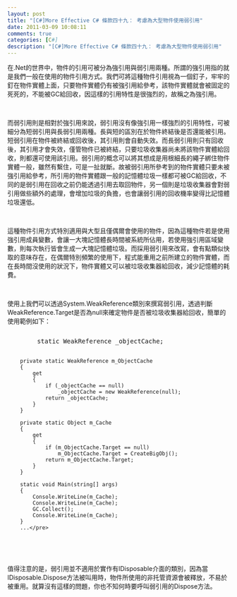 ```yaml
---
layout: post
title: "[C#]More Effective C# 條款四十九： 考慮為大型物件使用弱引用"
date: 2011-03-09 10:08:11
comments: true
categories: [C#]
description: "[C#]More Effective C# 條款四十九： 考慮為大型物件使用弱引用"
---
```

<p>
	在.Net的世界中，物件的引用可被分為強引用與弱引用兩種。所謂的強引用指的就是我們一般在使用的物件引用方式。我們可將這種物件引用視為一個釘子，牢牢的釘在物件實體上面，只要物件實體仍有被強引用給參考，該物件實體就會被固定的死死的，不能被GC給回收，因這樣的引用特性是很強烈的，故稱之為強引用。</p>
<p>
	 </p>
<p>
	而弱引用則是相對於強引用來說，弱引用沒有像強引用一樣強烈的引用特性，可被細分為短弱引用與長弱引用兩種。長與短的區別在於物件終結後是否還能被引用。短弱引用在物件被終結或回收後，其引用則會自動失效。而長弱引用則只有回收後，其引用才會失效，僅管物件已被終結，只要垃圾收集器尚未將該物件實體給回收，則都還可使用該引用。弱引用的概念可以將其想成是用根細長的繩子綁住物件實體一般，雖然有繫住，可是一扯就斷。故被弱引用所參考到的物件實體只要未被強引用給參考，所引用的物件實體跟一般的記憶體垃圾一樣都可被GC給回收，不同的是弱引用在回收之前仍能透過引用去取回物件，另一個則是垃圾收集器會對弱引用做些額外的處理，會增加垃圾的負擔，也會讓弱引用的回收機率變得比記憶體垃圾還低。</p>
<p>
	 </p>
<p>
	這種物件引用方式特別適用與大型且僅偶爾會使用的物件，因為這種物件若是使用強引用成員變數，會讓一大塊記憶體長時間被系統所佔用，若使用強引用區域變數，則每次執行皆會生成一大塊記憶體垃圾。而採用弱引用來改寫，會有點類似快取的意味存在，在偶爾特別頻繁的使用下，程式能重用之前所建立的物件實體，而在長時間沒使用的狀況下，物件實體又可以被垃圾收集器給回收，減少記憶體的耗費。</p>
<p>
	 </p>
<p>
	使用上我們可以透過System.WeakReference類別來撰寫弱引用，透過判斷WeakReference.Target是否為null來確定物件是否被垃圾收集器給回收，簡單的使用範例如下：</p>
<pre>
</pre>
<div class="wlWriterSmartContent" id="scid:812469c5-0cb0-4c63-8c15-c81123a09de7:0375a160-1701-4d8f-838f-e4889756ddd1" style="padding-bottom: 0px; margin: 0px; padding-left: 0px; padding-right: 0px; display: inline; float: none; padding-top: 0px">
	<pre class="c#" name="code">
        static WeakReference _objectCache;

        private static WeakReference m_ObjectCache
        {
            get
            {
                if (_objectCache == null)
                    _objectCache = new WeakReference(null);
                return _objectCache;
            }
        }

        private static Object m_Cache
        {
            get
            {
                if (m_ObjectCache.Target == null)
                    m_ObjectCache.Target = CreateBigObj();
                return m_ObjectCache.Target;
            }
        }

        static void Main(string[] args)
        {
            Console.WriteLine(m_Cache);
            Console.WriteLine(m_Cache);
            GC.Collect();
            Console.WriteLine(m_Cache);
        }
        ...</pre>
</div>
<p>
	 </p>
<p>
	值得注意的是，弱引用並不適用於實作有IDisposable介面的類別，因為當IDisposable.Dispose方法被叫用時，物件所使用的非托管資源會被釋放，不易於被重用。就算沒有這樣的問題，你也不知何時要呼叫弱引用的Dispose方法。</p>
